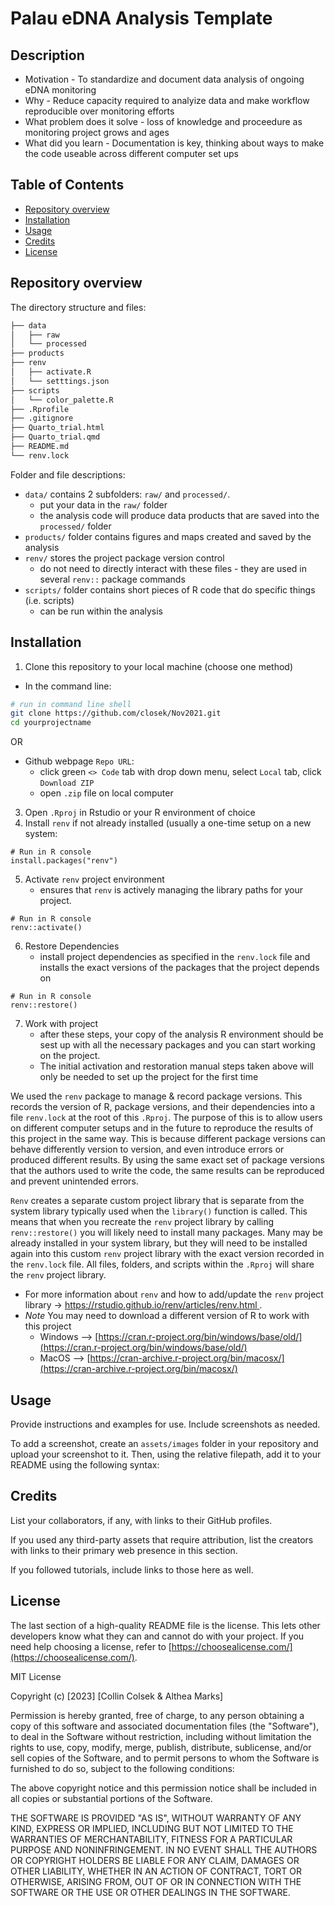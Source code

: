 # Palau eDNA Analysis Template

## Description

- Motivation - To standardize and document data analysis of ongoing eDNA monitoring 
- Why - Reduce capacity required to analyize data and make workflow reproducible over monitoring efforts
- What problem does it solve - loss of knowledge and proceedure as monitoring project grows and ages
- What did you learn - Documentation is key, thinking about ways to make the code useable across different computer set ups

## Table of Contents

- [Repository overview](#repository-overview)
- [Installation](#installation)
- [Usage](#usage)
- [Credits](#credits)
- [License](#license)

## Repository overview

The directory structure and files:

```bash
├── data
│   ├── raw
│   └── processed
├── products
├── renv
│   ├── activate.R
│   └── setttings.json
├── scripts
│   └── color_palette.R
├── .Rprofile
├── .gitignore
├── Quarto_trial.html
├── Quarto_trial.qmd
├── README.md
└── renv.lock
```

Folder and file descriptions:

- `data/` contains 2 subfolders:  `raw/` and `processed/`.
  - put your data in the `raw/` folder
  - the analysis code will produce data products that are saved into the `processed/` folder
- `products/` folder contains figures and maps created and saved by the analysis
- `renv/` stores the project package version control
  - do not need to directly interact with these files - they are used in several `renv::` package commands
- `scripts/` folder contains short pieces of R code that do specific things (i.e. scripts)
  - can be run within the analysis 

## Installation

1) Clone this repository to your local machine (choose one method)
  - In the command line:
```bash
# run in command line shell
git clone https://github.com/closek/Nov2021.git
cd yourprojectname
```
  OR
  -  Github webpage `Repo URL`:
      - click green `<> Code` tab with drop down menu, select `Local` tab, click `Download ZIP`
      - open `.zip` file on local computer

3) Open `.Rproj` in Rstudio or your R environment of choice
4) Install `renv` if not already installed (usually a one-time setup on a new system:
```
# Run in R console
install.packages("renv")
```
5) Activate `renv` project environment
     - ensures that `renv` is actively managing the library paths for your project.
```
# Run in R console
renv::activate()
```

6) Restore Dependencies
     - install project dependencies as specified in the `renv.lock` file and installs the exact versions of the packages that the project depends on
```
# Run in R console
renv::restore()
```
7) Work with project
     - after these steps, your copy of the analysis R environment should be sest up with all the necessary packages and you can start working on the project.
     - The initial activation and restoration manual steps taken above will only be needed to set up the project for the first time

We used the `renv` package to manage & record package versions. This records the version of R, package versions, and their dependencies into a file `renv.lock` at the root of this `.Rproj`. The purpose of this is to allow users on different computer setups and in the future to reproduce the results of this project in the same way. This is because different package versions can behave differently version to version, and even introduce errors or produced different results. By using the same exact set of package versions that the authors used to write the code, the same results can be reproduced and prevent unintended errors.

`Renv` creates a separate custom project library that is separate from the system library typically used when the `library()` function is called. This means that when you recreate the `renv` project library by calling `renv::restore()` you will likely need to install many packages. Many may be already installed in your system library, but they will need to be installed again into this custom `renv` project library with the exact version recorded in the `renv.lock` file. All files, folders, and scripts within the `.Rproj` will share the `renv` project library.

- For more information about `renv` and how to add/update the `renv` project library -> [https://rstudio.github.io/renv/articles/renv.html ](https://rstudio.github.io/renv/articles/renv.html).
- *Note* You may need to download a different version of R to work with this project
  - Windows --> [https://cran.r-project.org/bin/windows/base/old/](https://cran.r-project.org/bin/windows/base/old/)
  - MacOS --> [https://cran-archive.r-project.org/bin/macosx/](https://cran-archive.r-project.org/bin/macosx/)

## Usage

Provide instructions and examples for use. Include screenshots as needed.

To add a screenshot, create an `assets/images` folder in your repository and upload your screenshot to it. Then, using the relative filepath, add it to your README using the following syntax:

## Credits

List your collaborators, if any, with links to their GitHub profiles.

If you used any third-party assets that require attribution, list the creators with links to their primary web presence in this section.

If you followed tutorials, include links to those here as well.

## License

The last section of a high-quality README file is the license. This lets other developers know what they can and cannot do with your project. If you need help choosing a license, refer to [https://choosealicense.com/](https://choosealicense.com/).

MIT License

Copyright (c) [2023] [Collin Colsek & Althea Marks]

Permission is hereby granted, free of charge, to any person obtaining a copy
of this software and associated documentation files (the "Software"), to deal
in the Software without restriction, including without limitation the rights
to use, copy, modify, merge, publish, distribute, sublicense, and/or sell
copies of the Software, and to permit persons to whom the Software is
furnished to do so, subject to the following conditions:

The above copyright notice and this permission notice shall be included in all
copies or substantial portions of the Software.

THE SOFTWARE IS PROVIDED "AS IS", WITHOUT WARRANTY OF ANY KIND, EXPRESS OR
IMPLIED, INCLUDING BUT NOT LIMITED TO THE WARRANTIES OF MERCHANTABILITY,
FITNESS FOR A PARTICULAR PURPOSE AND NONINFRINGEMENT. IN NO EVENT SHALL THE
AUTHORS OR COPYRIGHT HOLDERS BE LIABLE FOR ANY CLAIM, DAMAGES OR OTHER
LIABILITY, WHETHER IN AN ACTION OF CONTRACT, TORT OR OTHERWISE, ARISING FROM,
OUT OF OR IN CONNECTION WITH THE SOFTWARE OR THE USE OR OTHER DEALINGS IN THE
SOFTWARE.
